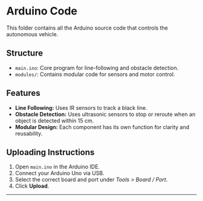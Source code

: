 # Arduino Code

This folder contains all the Arduino source code that controls the autonomous vehicle.

## Structure

- `main.ino`: Core program for line-following and obstacle detection.
- `modules/`: Contains modular code for sensors and motor control.

## Features

- **Line Following:** Uses IR sensors to track a black line.
- **Obstacle Detection:** Uses ultrasonic sensors to stop or reroute when an object is detected within 15 cm.
- **Modular Design:** Each component has its own function for clarity and reusability.

## Uploading Instructions

1. Open `main.ino` in the Arduino IDE.
2. Connect your Arduino Uno via USB.
3. Select the correct board and port under *Tools > Board / Port*.
4. Click **Upload**.

---
